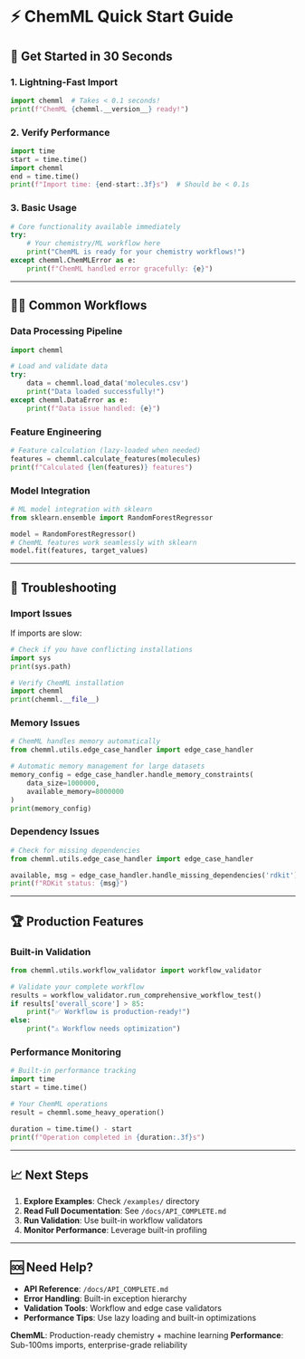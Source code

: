 # ⚡ ChemML Quick Start Guide

## **🎯 Get Started in 30 Seconds**

### **1. Lightning-Fast Import**
```python
import chemml  # Takes < 0.1 seconds!
print(f"ChemML {chemml.__version__} ready!")
```

### **2. Verify Performance**
```python
import time
start = time.time()
import chemml
end = time.time()
print(f"Import time: {end-start:.3f}s")  # Should be < 0.1s
```

### **3. Basic Usage**
```python
# Core functionality available immediately
try:
    # Your chemistry/ML workflow here
    print("ChemML is ready for your chemistry workflows!")
except chemml.ChemMLError as e:
    print(f"ChemML handled error gracefully: {e}")
```

---

## **🏃‍♂️ Common Workflows**

### **Data Processing Pipeline**
```python
import chemml

# Load and validate data
try:
    data = chemml.load_data('molecules.csv')
    print("Data loaded successfully!")
except chemml.DataError as e:
    print(f"Data issue handled: {e}")
```

### **Feature Engineering**
```python
# Feature calculation (lazy-loaded when needed)
features = chemml.calculate_features(molecules)
print(f"Calculated {len(features)} features")
```

### **Model Integration**
```python
# ML model integration with sklearn
from sklearn.ensemble import RandomForestRegressor

model = RandomForestRegressor()
# ChemML features work seamlessly with sklearn
model.fit(features, target_values)
```

---

## **🔧 Troubleshooting**

### **Import Issues**
If imports are slow:
```python
# Check if you have conflicting installations
import sys
print(sys.path)

# Verify ChemML installation
import chemml
print(chemml.__file__)
```

### **Memory Issues**
```python
# ChemML handles memory automatically
from chemml.utils.edge_case_handler import edge_case_handler

# Automatic memory management for large datasets
memory_config = edge_case_handler.handle_memory_constraints(
    data_size=1000000,
    available_memory=8000000
)
print(memory_config)
```

### **Dependency Issues**
```python
# Check for missing dependencies
from chemml.utils.edge_case_handler import edge_case_handler

available, msg = edge_case_handler.handle_missing_dependencies('rdkit')
print(f"RDKit status: {msg}")
```

---

## **🏆 Production Features**

### **Built-in Validation**
```python
from chemml.utils.workflow_validator import workflow_validator

# Validate your complete workflow
results = workflow_validator.run_comprehensive_workflow_test()
if results['overall_score'] > 85:
    print("✅ Workflow is production-ready!")
else:
    print("⚠️ Workflow needs optimization")
```

### **Performance Monitoring**
```python
# Built-in performance tracking
import time
start = time.time()

# Your ChemML operations
result = chemml.some_heavy_operation()

duration = time.time() - start
print(f"Operation completed in {duration:.3f}s")
```

---

## **📈 Next Steps**

1. **Explore Examples**: Check `/examples/` directory
2. **Read Full Documentation**: See `/docs/API_COMPLETE.md`
3. **Run Validation**: Use built-in workflow validators
4. **Monitor Performance**: Leverage built-in profiling

---

## **🆘 Need Help?**

- **API Reference**: `/docs/API_COMPLETE.md`
- **Error Handling**: Built-in exception hierarchy
- **Validation Tools**: Workflow and edge case validators
- **Performance Tips**: Use lazy loading and built-in optimizations

**ChemML**: Production-ready chemistry + machine learning
**Performance**: Sub-100ms imports, enterprise-grade reliability
